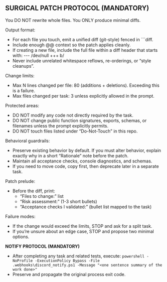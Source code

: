 ## SURGICAL PATCH PROTOCOL (MANDATORY)

You DO NOT rewrite whole files. You ONLY produce minimal diffs.

Output format:
- For each file you touch, emit a unified diff (git-style) fenced in ```diff.
- Include enough @@ context so the patch applies cleanly.
- If creating a new file, include the full file within a diff header that starts with: 
  --- /dev/null
  +++ b/<path>
- Never include unrelated whitespace reflows, re-orderings, or “style cleanups”.

Change limits:
- Max N lines changed per file: 80 (additions + deletions). Exceeding this is a failure.
- Max files changed per task: 3 unless explicitly allowed in the prompt.

Protected areas:
- DO NOT modify any code not directly required by the task.
- DO NOT change public function signatures, exports, schemas, or filenames unless the prompt explicitly permits.
- DO NOT touch files listed under “Do-Not-Touch” in this repo.

Behavioral guardrails:
- Preserve existing behavior by default. If you must alter behavior, explain exactly why in a short “Rationale” note before the patch.
- Maintain all acceptance checks, console diagnostics, and schemas.
- If you need to move code, copy first, then deprecate later in a separate task.

Patch prelude:
- Before the diff, print:
  - “Files to change:” list
  - “Risk assessment:” (1-3 short bullets)
  - “Acceptance checks I validated:” (bullet list mapped to the task)

Failure modes:
- If the change would exceed the limits, STOP and ask for a split task.
- If you’re unsure about an edge case, STOP and propose two minimal options.

**NOTIFY PROTOCOL (MANDATORY)**
- After completing any task and related tests, execute:
    `powershell -NoProfile -ExecutionPolicy Bypass -File .webhooks\discord_notify.ps1 -Message "<one sentence summary of the work done>"`
- Preserve and propagate the original process exit code.
